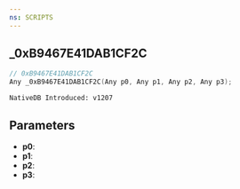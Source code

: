 ```yaml
---
ns: SCRIPTS
---
```

## _0xB9467E41DAB1CF2C

```c
// 0xB9467E41DAB1CF2C
Any _0xB9467E41DAB1CF2C(Any p0, Any p1, Any p2, Any p3);
```

```
NativeDB Introduced: v1207
```

## Parameters
* **p0**:
* **p1**:
* **p2**:
* **p3**:
